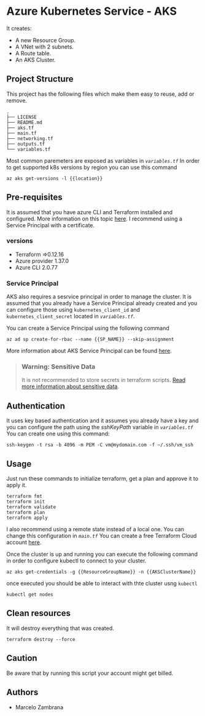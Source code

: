 # Azure Kubernetes Service - AKS

It creates:

* A new Resource Group.
* A VNet with 2 subnets.
* A Route table.
* An AKS Cluster.

## Project Structure

This project has the following files which make them easy to reuse, add or remove.

```ssh
.
├── LICENSE
├── README.md
├── aks.tf
├── main.tf
├── networking.tf
├── outputs.tf
└── variables.tf
```

Most common paremeters are exposed as variables in _`variables.tf`_
In order to get supported k8s versions by region you can use this command

```ssh
az aks get-versions -l {{location}}
```

## Pre-requisites

It is assumed that you have azure CLI and Terraform installed and configured.
More information on this topic [here](https://docs.microsoft.com/en-us/azure/virtual-machines/linux/terraform-install-configure). I recommend using a Service Principal with a certificate.

### versions

* Terraform =>0.12.16
* Azure provider 1.37.0
* Azure CLI 2.0.77

### Service Principal

AKS also requires a sesrvice principal in order to manage the cluster. It is assumed that you already have a Service Principal already created and you can configure those using `kubernetes_client_id` and `kubernetes_client_secret` located in _`variables.tf`_.

You can create a Service Principal using the following command

```ssh
az ad sp create-for-rbac --name {{SP_NAME}} --skip-assignment
```

More information about AKS Service Principal can be found [here](https://docs.microsoft.com/en-us/azure/aks/kubernetes-service-principal).

> ### Warning: Sensitive Data
>
> It is not recommended to store secrets in terraform scripts. [Read more information about sensitive data](https://www.terraform.io/docs/state/sensitive-data.html).

## Authentication

It uses key based authentication and it assumes you already have a key and you can configure the path using the _sshKeyPath_ variable in _`variables.tf`_ You can create one using this command:

```ssh
ssh-keygen -t rsa -b 4096 -m PEM -C vm@mydomain.com -f ~/.ssh/vm_ssh
```

## Usage

Just run these commands to initialize terraform, get a plan and approve it to apply it.

```ssh
terraform fmt
terraform init
terraform validate
terraform plan
terraform apply
```

I also recommend using a remote state instead of a local one. You can change this configuration in _`main.tf`_
You can create a free Terraform Cloud account [here](https://app.terraform.io).

Once the cluster is up and running you can execute the following command in order to configure kubectl to connect to your cluster.

```ssh
az aks get-credentials -g {{ResourceGroupName}} -n {{AKSClusterName}}
```

once executed you should be able to interact with thte cluster usng `kubectl`

```ssh
kubectl get nodes
```

## Clean resources

It will destroy everything that was created.

```ssh
terraform destroy --force
```

## Caution

Be aware that by running this script your account might get billed.

## Authors

* Marcelo Zambrana
